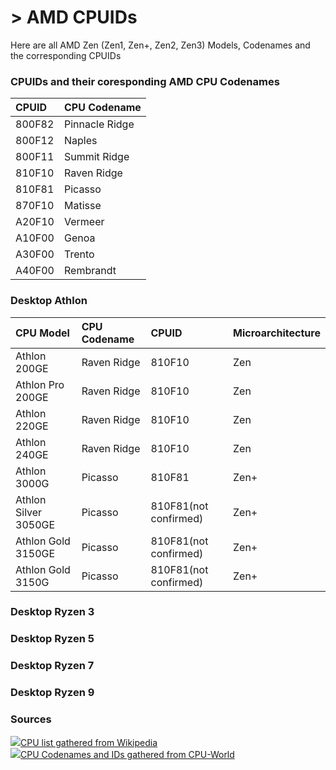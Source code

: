 # > AMD CPUIDs

Here are all AMD Zen (Zen1, Zen+, Zen2, Zen3) Models, Codenames and the corresponding CPUIDs

### CPUIDs and their coresponding AMD CPU Codenames

| CPUID  | CPU Codename   |
|:-------|:---------------|
| 800F82 | Pinnacle Ridge |
| 800F12 | Naples         |
| 800F11 | Summit Ridge   |
| 810F10 | Raven Ridge    |
| 810F81 | Picasso        |
| 870F10 | Matisse        |
| A20F10 | Vermeer        |
| A10F00 | Genoa          |
| A30F00 | Trento         |
| A40F00 | Rembrandt      |

### Desktop Athlon

| CPU Model              | CPU Codename           | CPUID                  | Microarchitecture      |
|:-----------------------|:-----------------------|:-----------------------|:-----------------------|
| Athlon 200GE           | Raven Ridge            | 810F10                 | Zen                    |
| Athlon Pro 200GE       | Raven Ridge            | 810F10                 | Zen                    |
| Athlon 220GE           | Raven Ridge            | 810F10                 | Zen                    |
| Athlon 240GE           | Raven Ridge            | 810F10                 | Zen                    |
| Athlon 3000G           | Picasso                | 810F81                 | Zen+                   |
| Athlon Silver 3050GE   | Picasso                | 810F81(not confirmed)  | Zen+                   |
| Athlon Gold 3150GE     | Picasso                | 810F81(not confirmed)  | Zen+                   |
| Athlon Gold 3150G      | Picasso                | 810F81(not confirmed)  | Zen+                   |

### Desktop Ryzen 3

### Desktop Ryzen 5

### Desktop Ryzen 7

### Desktop Ryzen 9

### Sources

<img src="https://www.countryflags.io/de/shiny/16.png"><a class="flag-text" href="https://de.wikipedia.org/wiki/Liste_der_AMD-Ryzen-Prozessoren#Desktop_Athlon" target="_blank">CPU list gathered from Wikipedia</a>  
<img src="https://www.countryflags.io/en/shiny/16.png"><a class="flag-text" href="https://www.cpu-world.com/" target="_blank">CPU Codenames and IDs gathered from CPU-World</a>
